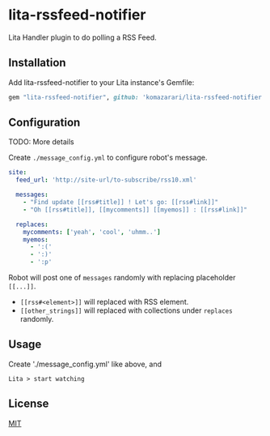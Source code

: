 # lita-rssfeed-notifier

Lita Handler plugin to do polling a RSS Feed.

## Installation

Add lita-rssfeed-notifier to your Lita instance's Gemfile:

``` ruby
gem "lita-rssfeed-notifier", github: 'komazarari/lita-rssfeed-notifier'
```


## Configuration
TODO: More details

Create `./message_config.yml` to configure robot's message.

``` yaml
site:
  feed_url: 'http://site-url/to-subscribe/rss10.xml'

  messages:
    - "Find update [[rss#title]] ! Let's go: [[rss#link]]"
    - "Oh [[rss#title]], [[mycomments]] [[myemos]] : [[rss#link]]"

  replaces:
    mycomments: ['yeah', 'cool', 'uhmm..']
    myemos:
      - ':('
      - ':)'
      - ':p'
```

Robot will post one of `messages` randomly with replacing placeholder `[[...]]`.

- `[[rss#<element>]]` will replaced with RSS element.
- `[[other_strings]]` will replaced with collections under `replaces` randomly.

## Usage

Create './message_config.yml' like above, and
```
Lita > start watching
```

## License

[MIT](http://opensource.org/licenses/MIT)
